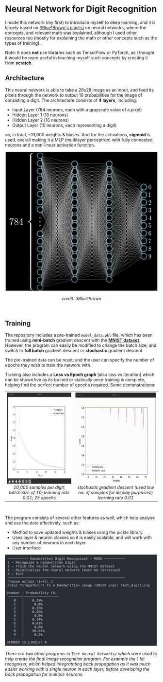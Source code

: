 # Neural Network for Digit Recognition 
I made this network (my first) to introduce myself to deep learning, and it is largely based on [3Blue1Brown's playlist](https://www.youtube.com/watch?v=aircAruvnKk&list=PLZHQObOWTQDNU6R1_67000Dx_ZCJB-3pi) on neural networks, where the concepts, and relevant math was explained, although I used other resources too (mostly for explaining the math or other concepts such as the types of training). 

Note: It does **not** use libraries such as TensorFlow or PyTorch, as I thought it would be more useful in teaching myself such concepts by creating it from **scratch**.


## Architecture
This neural network is able to take a 28x28 image as an input, and feed its pixels through the network to output 10 probabilities for the image of consisting a digit. The architecture consists of **4 layers**, including:
- Input Layer (784 neurons, each with a grayscale value of a pixel)
- Hidden Layer 1 (16 neurons)
- Hidden Layer 2 (16 neurons)
- Output Layer (10 neurons, each representing a digit)

so, in total, ~13,000 weights & biases. And for the activations, **sigmoid** is used, overall making it a MLP (multilayer perceptron) with fully connected neurons and a non-linear activation function.

<div align="center">
  <img src="https://github.com/aqmeraamir/digit-recognising-neural-network/blob/main/images/network_architecture.png" alt="Neural Network Archhitecture" width=500></img>
  
  <i>credit: 3Blue1Brown</i>
</div>

</br>



## Training
The repository includes a pre-trained ```model_data.pkl``` file, which has been trained using **mini-batch** gradient descent with the [**MNIST dataset**](https://www.kaggle.com/datasets/hojjatk/mnist-dataset). However, the program can easily be modified to change
the batch size, and switch to **full batch** gradient descent or **stochastic** gradient descent. 

The pre-trained data can be reset, and the user can specify the number of epochs they wish to train the network with. 

Training also includes a **Loss vs Epoch graph** (also loss vs iteration) which can be shown live as its trained or statically once training is complete, helping find the perfect number of epochs required. Some demonstrations:

<table align="center">
    <tr>
        <td align="center">
            <img src="https://github.com/aqmeraamir/digit-recognising-neural-network/blob/main/images/graph1.png" alt="Graph 1" style="width:500px; height:300px;">
            <br><i>10,000 samples per digit; batch size of 10; learning rate 0.01; 25 epochs</i>
        </td>
        <td align="center">
            <img src="https://github.com/aqmeraamir/digit-recognising-neural-network/blob/main/images/graph2.gif" alt="Graph 2" style="width:500px; height:300px;">
            <br><i>stochastic gradient descent (used low no. of samples for display purposes); learning rate 0.01</i>
        </td>
    </tr>
</table>

</br>
 
 The program consists of several other features as well, which help analyse and use the data effectively, such as:
- Method to save updated weights & biases using the pickle library.
- Uses layer & neuron classes so it is easily scalable, and will work with any number of neurons in each layer.
- User interface

<img src="https://github.com/aqmeraamir/digit-recognising-neural-network/blob/main/images/user_interface.png" alt="User Interface" style="width:500px; height:300px;"> 


*There are two other programs in ```Test Neural Networks/``` which were used to help create the final image recognition program. For example the 1 bit recogniser, which helped integratating back propagation as it was much easier working with a single neuron in each layer, before developing the back propagation for multiple neurons.*
